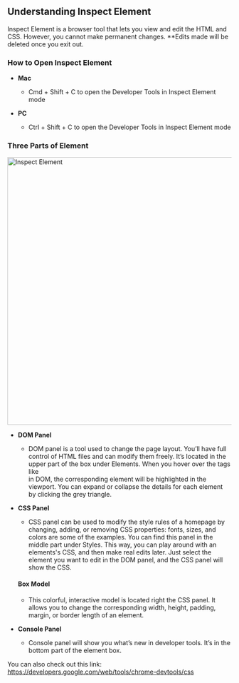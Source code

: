 ## Understanding Inspect Element
Inspect Element is a browser tool that lets you view and edit the HTML and CSS. However, you cannot make
permanent changes. **Edits made will be deleted once you exit out. 

### How to Open Inspect Element

- **Mac**
    - Cmd + Shift + C to open the Developer Tools in Inspect Element mode 
    
- **PC**
    - Ctrl + Shift + C to open the Developer Tools in Inspect Element mode 

### Three Parts of Element

<img src="element.PNG" width="600" alt="Inspect Element">

- **DOM Panel**
    - DOM panel is a tool used to change the page layout. You’ll have full control of HTML files and can modify them freely. It’s located in the upper part of the box under Elements. When you hover over the tags like <div> in DOM, the corresponding element will be highlighted in the viewport. You can expand or collapse the details for each element by clicking the grey triangle.

- **CSS Panel**
    - CSS panel can be used to modify the style rules of a homepage by changing, adding, or removing CSS properties: fonts, sizes, and colors are some of the examples. You can find this panel in the middle part under Styles. This way, you can play around with an elements's CSS, and then make real edits later. Just select the element you want to edit in the DOM panel, and the CSS panel will show the CSS. 

    #### Box Model
    - This colorful, interactive model is located right the CSS panel. It allows you to change the corresponding width, height, padding, margin, or border length of an element. 

- **Console Panel**
    - Console panel will show you what’s new in developer tools. It’s in the bottom part of the element box.


You can also check out this link: https://developers.google.com/web/tools/chrome-devtools/css

